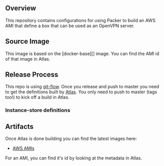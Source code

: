 ## Overview

This repository contains configurations for using Packer to build an AWS AMI that define
a box that can be used as an OpenVPN server.

## Source Image
This image is based on the [docker-base][] image. You can find the AMI id of that image
in Atlas.

## Release Process

This repo is using [git-flow][]. Once you release and push to master you need to get the definitions
built by [Atlas][]. You only need to push to master (tags too!) to kick off a build in Atlas.

### Instance-store definitions

## Artifacts

Once Atlas is done building you can find the latest images here:

* [AWS AMIs][]

For an AMI, you can find it's id by looking at the metadata in Atlas.

[Atlas]: https://atlas.hashicorp.com
[git-flow]: https://github.com/nvie/gitflow
[AWS AMIs]: https://atlas.hashicorp.com/llabs/artifacts/openvpn/types/amazon.ami
